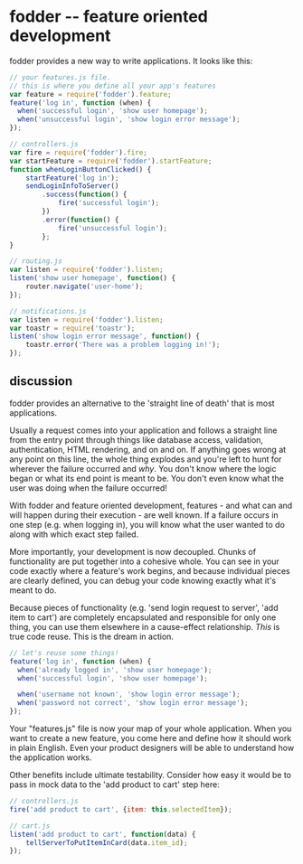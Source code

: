# fodder -- feature oriented development

fodder provides a new way to write applications. It looks like this:

```js
// your features.js file.
// this is where you define all your app's features
var feature = require('fodder').feature;
feature('log in', function (when) {
  when('successful login', 'show user homepage');
  when('unsuccessful login', 'show login error message');
});

// controllers.js
var fire = require('fodder').fire;
var startFeature = require('fodder').startFeature;
function whenLoginButtonClicked() {
    startFeature('log in');
    sendLoginInfoToServer()
        .success(function() {
            fire('successful login');
        })
        .error(function() {
            fire('unsuccessful login');
        };
}

// routing.js
var listen = require('fodder').listen;
listen('show user homepage', function() {
    router.navigate('user-home');
});

// notifications.js
var listen = require('fodder').listen;
var toastr = require('toastr');
listen('show login error message', function() {
    toastr.error('There was a problem logging in!');
});
```

## discussion

fodder provides an alternative to the 'straight line of death' that is most applications.

Usually a request comes into your application and follows a straight line from the
entry point through things like database access, validation, authentication, HTML rendering,
and on and on. If anything goes wrong at any point on this line, the whole thing explodes
and you're left to hunt for wherever the failure occurred and _why_. You don't know where
the logic began or what its end point is meant to be. You don't even know what the user
was doing when the failure occurred!

With fodder and feature oriented development, features - and what can and will happen during their
execution - are well known. If a failure occurs in one step (e.g. when logging in), you will know
what the user wanted to do along with which exact step failed.

More importantly, your development is now decoupled. Chunks of functionality are put together
into a cohesive whole. You can see in your code exactly where a feature's work begins,
and because individual pieces are clearly defined, you can debug your code knowing exactly
what it's meant to do.

Because pieces of functionality (e.g. 'send login request to server', 'add item to cart')
are completely encapsulated and responsible for only one thing, you can use them
elsewhere in a cause-effect relationship. _This_ is true code reuse. This is the dream
in action.

```js
// let's reuse some things!
feature('log in', function (when) {
  when('already logged in', 'show user homepage');
  when('successful login', 'show user homepage');

  when('username not known', 'show login error message');
  when('password not correct', 'show login error message');
});
```

Your "features.js" file is now your map of your whole application. When you want to create
a new feature, you come here and define how it should work in plain English. Even your
product designers will be able to understand how the application works.

Other benefits include ultimate testability. Consider how easy it would be to pass in mock
data to the 'add product to cart' step here:

```js
// controllers.js
fire('add product to cart', {item: this.selectedItem});

// cart.js
listen('add product to cart', function(data) {
    tellServerToPutItemInCard(data.item_id);
});
```